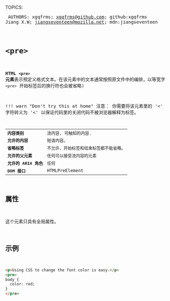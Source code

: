 TOPICS: <pre>
AUTHORS: xgqfrms; xgqfrms@github.com; github:xgqfrms
         Jiang X.W; jiangseventeen@mozilla.net; mdn:jiangseventeen

# `<pre>`

**HTML `<pre>` 元素**表示预定义格式文本。在该元素中的文本通常按照原文件中的编排，以等宽字体的形式展现出来，文本中的空白符（比如空格和换行符）都会显示出来。(紧跟在 `<pre>` 开始标签后的换行符也会被省略)

!!! warn "Don't try this at home"
    注意： 你需要将该元素里的 '<' 字符转义为 '&lt;' 以保证代码里的关闭代码不被浏览器解释为标签。

|  |  |
| :-- | :-- |
| **内容类别** | 流内容, 可触知的内容.|
| **允许的内容** | 短语内容。 |
| **省略标签** | 不允许，开始标签和结束标签都不能省略。|
| **允许的父元素** | 任何可以接受流内容的元素 |
| **允许的 ARIA 角色** | 任何 |
| **DOM 接口** | `HTMLPreElement` |

## 属性

这个元素只具有全局属性。

## 示例

```html
<p>Using CSS to change the font color is easy.</p>
<pre>
body {
  color: red;
}
</pre>
```
